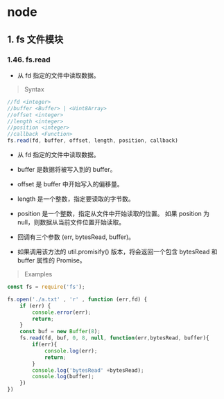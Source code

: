 # node

## 1. fs 文件模块

### 1.46. fs.read

- 从 fd 指定的文件中读取数据。
  

> Syntax

```js
//fd <integer>
//buffer <Buffer> | <Uint8Array>
//offset <integer>
//length <integer>
//position <integer>
//callback <Function>
fs.read(fd, buffer, offset, length, position, callback)
```

- 从 fd 指定的文件中读取数据。
  
- buffer 是数据将被写入到的 buffer。
  
- offset 是 buffer 中开始写入的偏移量。
  
- length 是一个整数，指定要读取的字节数。
  
- position 是一个整数，指定从文件中开始读取的位置。 如果 position 为 null，则数据从当前文件位置开始读取。
  
- 回调有三个参数 (err, bytesRead, buffer)。
  
- 如果调用该方法的 util.promisify() 版本，将会返回一个包含 bytesRead 和 buffer 属性的 Promise。
  
> Examples

```js
const fs = require('fs');

fs.open('./a.txt' , 'r' , function (err,fd) {
    if (err) {
        console.error(err);
        return;
    }
    const buf = new Buffer(8);
    fs.read(fd, buf, 0, 8, null, function(err,bytesRead, buffer){
        if(err){
            console.log(err);
            return;
        }
        console.log('bytesRead' +bytesRead);
        console.log(buffer);
    })
})
```